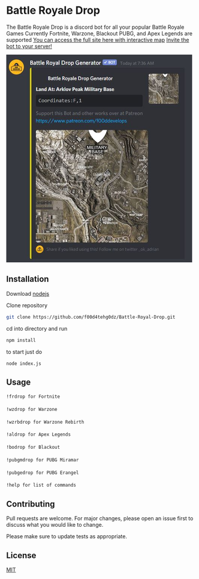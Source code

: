 # Battle Royale Drop

The Battle Royale Drop is a discord bot for all your popular Battle Royale Games
Currently Fortnite, Warzone, Blackout PUBG, and Apex Legends are supported
[You can access the full site here with interactive map](https://brdrop.com)
[Invite the bot to your server!](https://discordapp.com/oauth2/authorize?client_id=636141023789056002&scope=bot&permissions=0) 

![screenshot.JPG](doc/screenshot.JPG)

## Installation

Download [nodejs](https://nodejs.org/en/download/)

Clone repository

```bash
git clone https://github.com/f00d4tehg0dz/Battle-Royal-Drop.git
```
cd into directory and run 

```bash
npm install
```

to start just do 

```bash
node index.js
```

## Usage

```bash
!frdrop for Fortnite

!wzdrop for Warzone

!wzrbdrop for Warzone Rebirth

!aldrop for Apex Legends

!bodrop for Blackout

!pubgmdrop for PUBG Miramar

!pubgedrop for PUBG Erangel

!help for list of commands


```

## Contributing
Pull requests are welcome. For major changes, please open an issue first to discuss what you would like to change.

Please make sure to update tests as appropriate.

## License
[MIT](https://choosealicense.com/licenses/mit/)
